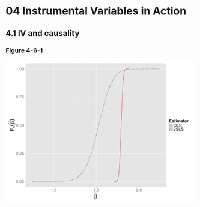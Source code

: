 # 04 Instrumental Variables in Action
## 4.1 IV and causality

### Figure 4-6-1

![Figure 4-6-1 in R](iv-mc-r.png)
